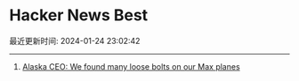 # Hacker News Best

最近更新时间: 2024-01-24 23:02:42

--- 
1. [Alaska CEO: We found many loose bolts on our Max planes](https://www.nbcnews.com/business/business-news/alaska-airlines-found-more-loose-bolts-boeing-737-max-9-ceo-says-rcna135316) 
